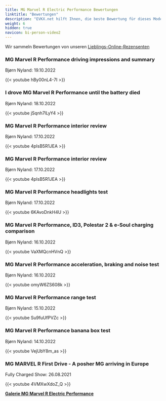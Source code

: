 ```yaml
---
title: MG Marvel R Electric Performance Bewertungen
linktitle: "Bewertungen"
description: "EVKX.net hilft Ihnen, die beste Bewertung für dieses Modell zu finden."
weight: 6
hidden: true
navicon: bi-person-video2
---
```

Wir sammeln Bewertungen von unseren [Lieblings-Online-Rezensenten](../../../../../guides/evreviewers/)

<div class="container text-center shadow p-2 pe-4 mb-5 bg-body-tertiary rounded border">
<h3>MG Marvel R Performance driving impressions and summary</h3>
<p>Bjørn Nyland: 19.10.2022</p>

{{< youtube hBy00nL4-7I >}}

</div>
<div class="container text-center shadow p-2 pe-4 mb-5 bg-body-tertiary rounded border">
<h3>I drove MG Marvel R Performance until the battery died</h3>
<p>Bjørn Nyland: 18.10.2022</p>

{{< youtube jSqnh7lLyY4 >}}

</div>
<div class="container text-center shadow p-2 pe-4 mb-5 bg-body-tertiary rounded border">
<h3>MG Marvel R Performance interior review</h3>
<p>Bjørn Nyland: 17.10.2022</p>

{{< youtube 4pIsB5R1JEA >}}

</div>
<div class="container text-center shadow p-2 pe-4 mb-5 bg-body-tertiary rounded border">
<h3>MG Marvel R Performance interior review</h3>
<p>Bjørn Nyland: 17.10.2022</p>

{{< youtube 4pIsB5R1JEA >}}

</div>
<div class="container text-center shadow p-2 pe-4 mb-5 bg-body-tertiary rounded border">
<h3>MG Marvel R Performance headlights test</h3>
<p>Bjørn Nyland: 17.10.2022</p>

{{< youtube 6KAvoDnkH4U >}}

</div>
<div class="container text-center shadow p-2 pe-4 mb-5 bg-body-tertiary rounded border">
<h3>MG Marvel R Performance, ID3, Polestar 2 & e-Soul charging comparison</h3>
<p>Bjørn Nyland: 16.10.2022</p>

{{< youtube VaXMQcnHVnQ >}}

</div>
<div class="container text-center shadow p-2 pe-4 mb-5 bg-body-tertiary rounded border">
<h3>MG Marvel R Performance acceleration, braking and noise test</h3>
<p>Bjørn Nyland: 16.10.2022</p>

{{< youtube omyW6ZS608k >}}

</div>
<div class="container text-center shadow p-2 pe-4 mb-5 bg-body-tertiary rounded border">
<h3>MG Marvel R Performance range test</h3>
<p>Bjørn Nyland: 15.10.2022</p>

{{< youtube Su9fuUfPVZc >}}

</div>
<div class="container text-center shadow p-2 pe-4 mb-5 bg-body-tertiary rounded border">
<h3>MG Marvel R Performance banana box test</h3>
<p>Bjørn Nyland: 14.10.2022</p>

{{< youtube VejUbY8m_as >}}

</div>
<div class="container text-center shadow p-2 pe-4 mb-5 bg-body-tertiary rounded border">
<h3>MG MARVEL R First Drive - A posher MG arriving in Europe</h3>
<p>Fully Charged Show: 26.08.2021</p>

{{< youtube 4VMXwXdoZ_Q >}}

</div>
<div class="mt-3 mb-3">
<a href="../gallery/" class="text-decoration-none text-black">
<strong><i class="bi-arrow-left"></i>Galerie  </strong>
</a>
<a href="../" class="text-decoration-none text-black float-end">
<strong>MG Marvel R Electric Performance <i class="bi-arrow-right"></i></strong>
</a>
</div>
